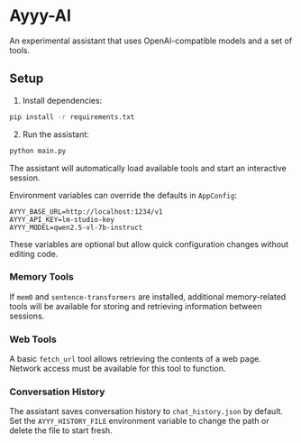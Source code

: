 # Ayyy-AI
An experimental assistant that uses OpenAI-compatible models and a set of tools.

## Setup

1. Install dependencies:

```bash
pip install -r requirements.txt
```

2. Run the assistant:

```bash
python main.py
```

The assistant will automatically load available tools and start an interactive session.

Environment variables can override the defaults in `AppConfig`:

```
AYYY_BASE_URL=http://localhost:1234/v1
AYYY_API_KEY=lm-studio-key
AYYY_MODEL=qwen2.5-vl-7b-instruct
```

These variables are optional but allow quick configuration changes without editing code.

### Memory Tools

If `mem0` and `sentence-transformers` are installed, additional memory-related
tools will be available for storing and retrieving information between sessions.

### Web Tools

A basic `fetch_url` tool allows retrieving the contents of a web page. Network access must be available for this tool to function.

### Conversation History

The assistant saves conversation history to `chat_history.json` by default. Set the `AYYY_HISTORY_FILE` environment variable to change the path or delete the file to start fresh.
